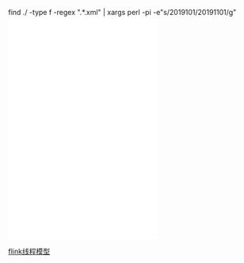 find ./ -type f -regex ".*\.xml" | xargs perl -pi -e"s/2019101/20191101/g"
![state](MDZ/state.md)
![flink-rpc](MDZ/flink-rpc.md)
![stream](MDZ/stream.md)



[flink线程模型](http://myclusterbox.com/view/661)





